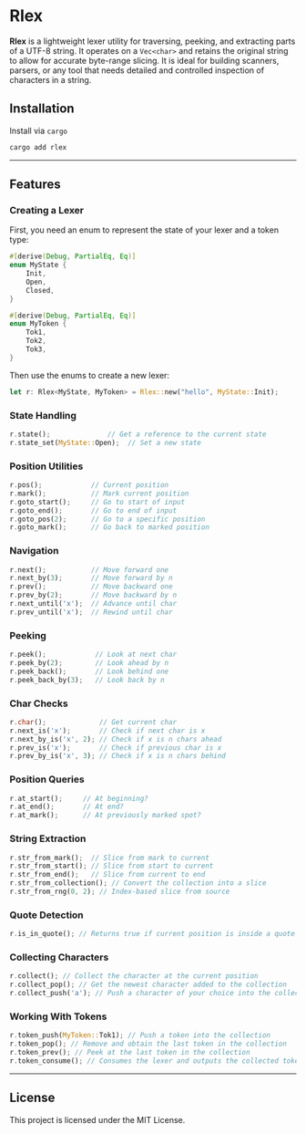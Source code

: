 # Rlex

**Rlex** is a lightweight lexer utility for traversing, peeking, and extracting parts of a UTF-8 string. It operates on a `Vec<char>` and retains the original string to allow for accurate byte-range slicing. It is ideal for building scanners, parsers, or any tool that needs detailed and controlled inspection of characters in a string.

## Installation

Install via `cargo`

```sh
cargo add rlex
```

---

## Features

### Creating a Lexer

First, you need an enum to represent the state of your lexer and a token type:
```rust
#[derive(Debug, PartialEq, Eq)]
enum MyState {
    Init,
    Open,
    Closed,
}

#[derive(Debug, PartialEq, Eq)]
enum MyToken {
    Tok1,
    Tok2,
    Tok3,
}
```

Then use the enums to create a new lexer:
```rust
let r: Rlex<MyState, MyToken> = Rlex::new("hello", MyState::Init);
```

### State Handling

```rust
r.state();              // Get a reference to the current state
r.state_set(MyState::Open);  // Set a new state
```

### Position Utilities

```rust
r.pos();            // Current position
r.mark();           // Mark current position
r.goto_start();     // Go to start of input
r.goto_end();       // Go to end of input
r.goto_pos(2);      // Go to a specific position
r.goto_mark();      // Go back to marked position
```

### Navigation

```rust
r.next();           // Move forward one
r.next_by(3);       // Move forward by n
r.prev();           // Move backward one
r.prev_by(2);       // Move backward by n
r.next_until('x');  // Advance until char
r.prev_until('x');  // Rewind until char
```

### Peeking

```rust
r.peek();            // Look at next char
r.peek_by(2);        // Look ahead by n
r.peek_back();       // Look behind one
r.peek_back_by(3);   // Look back by n
```

### Char Checks

```rust
r.char();             // Get current char
r.next_is('x');       // Check if next char is x
r.next_by_is('x', 2); // Check if x is n chars ahead
r.prev_is('x');       // Check if previous char is x
r.prev_by_is('x', 3); // Check if x is n chars behind
```

### Position Queries

```rust
r.at_start();     // At beginning?
r.at_end();       // At end?
r.at_mark();      // At previously marked spot?
```

### String Extraction

```rust
r.str_from_mark();  // Slice from mark to current
r.str_from_start(); // Slice from start to current
r.str_from_end();   // Slice from current to end
r.str_from_collection(); // Convert the collection into a slice
r.str_from_rng(0, 2); // Index-based slice from source 
```

### Quote Detection

```rust
r.is_in_quote(); // Returns true if current position is inside a quote block
```

### Collecting Characters

```rust
r.collect(); // Collect the character at the current position
r.collect_pop(); // Get the newest character added to the collection
r.collect_push('a'); // Push a character of your choice into the collection
```

### Working With Tokens

```rust
r.token_push(MyToken::Tok1); // Push a token into the collection
r.token_pop(); // Remove and obtain the last token in the collection
r.token_prev(); // Peek at the last token in the collection
r.token_consume(); // Consumes the lexer and outputs the collected tokens
```

---

## License

This project is licensed under the MIT License.